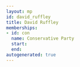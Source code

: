 ```yaml
---
layout: mp
id: david_ruffley
title: David Ruffley
memberships:
- id: con
  name: Conservative Party
  start: 
  end: 
autogenerated: true
---
```

